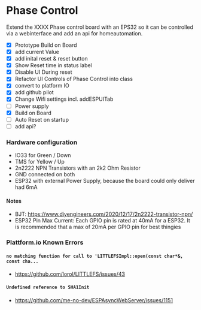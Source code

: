 # Phase Control

Extend the XXXX Phase control board with an EPS32 so it can be controlled via a webinterface and add an api for homeautomation.

- [x] Prototype Build on Board
- [x] add current Value
- [x] add inital reset & reset button
- [x] Show Reset time in status label
- [x] Disable UI During reset
- [x] Refactor UI Controls of Phase Control into class
- [x] convert to platform IO
- [x] add github pilot
- [x] Change Wifi settings incl. addESPUITab
- [ ] Power supply 
- [x] Build on Board
- [ ] Auto Reset on startup
- [ ] add api?

### Hardware configuration
- IO33 for Green / Down
- TMS for Yellow / Up
- 2n2222 NPN Transistors with an 2k2 Ohm Resistor
- GND connected on both
- ESP32 with external Power Supply, because the board could only deliver had 6mA

#### Notes
- BJT: https://www.diyengineers.com/2020/12/17/2n2222-transistor-npn/
- ESP32 Pin Max Current: Each GPIO pin is rated at 40mA for a ESP32. It is recommended that a max of 20mA per GPIO pin for best thingies

### Plattform.io Known Errors

#### `no matching function for call to 'LITTLEFSImpl::open(const char*&, const cha...`
- https://github.com/lorol/LITTLEFS/issues/43

#### `Undefined reference to SHA1Init`
- https://github.com/me-no-dev/ESPAsyncWebServer/issues/1151
